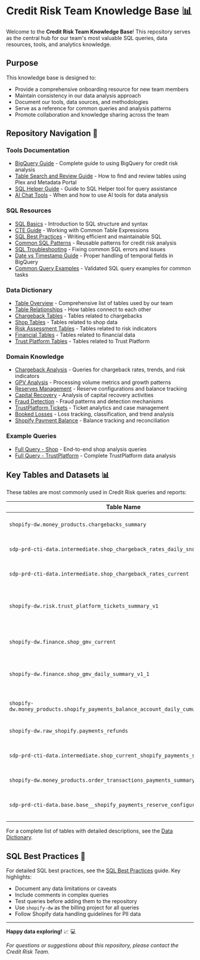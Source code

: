 # Credit Risk Team Knowledge Base 📊

Welcome to the **Credit Risk Team Knowledge Base**! This repository serves as the central hub for our team's most valuable SQL queries, data resources, tools, and analytics knowledge.

## Purpose

This knowledge base is designed to:
- Provide a comprehensive onboarding resource for new team members
- Maintain consistency in our data analysis approach
- Document our tools, data sources, and methodologies
- Serve as a reference for common queries and analysis patterns
- Promote collaboration and knowledge sharing across the team

## Repository Navigation 🧭

### Tools Documentation
- [BigQuery Guide](./01_Tools/BigQuery_Guide.md) - Complete guide to using BigQuery for credit risk analysis
- [Table Search and Review Guide](./01_Tools/Table_Search_and_Review_Guide.md) - How to find and review tables using Plex and Metadata Portal
- [SQL Helper Guide](./01_Tools/SQL_Helper_Guide.md) - Guide to SQL Helper tool for query assistance
- [AI Chat Tools](./01_Tools/AI_Chat_Tools.md) - When and how to use AI tools for data analysis

### SQL Resources
- [SQL Basics](./02_SQL_Guide/SQL_Basics.md) - Introduction to SQL structure and syntax
- [CTE Guide](./02_SQL_Guide/CTE_Guide.md) - Working with Common Table Expressions
- [SQL Best Practices](./02_SQL_Guide/SQL_Best_Practices.md) - Writing efficient and maintainable SQL
- [Common SQL Patterns](./02_SQL_Guide/Common_SQL_Patterns.md) - Reusable patterns for credit risk analysis
- [SQL Troubleshooting](./02_SQL_Guide/SQL_Troubleshooting.md) - Fixing common SQL errors and issues
- [Date vs Timestamp Guide](./02_SQL_Guide/Date_vs_Timestamp_Guide.md) - Proper handling of temporal fields in BigQuery
- [Common Query Examples](./02_SQL_Guide/Common_Query_Examples.md) - Validated SQL query examples for common tasks

### Data Dictionary
- [Table Overview](./03_Data_Dictionary/Table_Overview.md) - Comprehensive list of tables used by our team
- [Table Relationships](./03_Data_Dictionary/Table_Relationships.md) - How tables connect to each other
- [Chargeback Tables](./03_Data_Dictionary/Chargeback_Tables.md) - Tables related to chargebacks
- [Shop Tables](./03_Data_Dictionary/Shop_Tables.md) - Tables related to shop data
- [Risk Assessment Tables](./03_Data_Dictionary/Risk_Assessment_Tables.md) - Tables related to risk indicators
- [Financial Tables](./03_Data_Dictionary/Financial_Tables.md) - Tables related to financial data
- [Trust Platform Tables](./03_Data_Dictionary/Trust_Platform_Tables.md) - Tables related to Trust Platform

### Domain Knowledge
- [Chargeback Analysis](./04_Domain_Knowledge/Chargeback.md) - Queries for chargeback rates, trends, and risk indicators
- [GPV Analysis](./04_Domain_Knowledge/GPV.md) - Processing volume metrics and growth patterns
- [Reserves Management](./04_Domain_Knowledge/Reserves.md) - Reserve configurations and balance tracking
- [Capital Recovery](./04_Domain_Knowledge/Capital_Recovery.md) - Analysis of capital recovery activities
- [Fraud Detection](./04_Domain_Knowledge/Fraud_Detection.md) - Fraud patterns and detection mechanisms
- [TrustPlatform Tickets](./04_Domain_Knowledge/TrustPlatform_Tickets.md) - Ticket analytics and case management
- [Booked Losses](./04_Domain_Knowledge/Booked_Losses.md) - Loss tracking, classification, and trend analysis
- [Shopify Payment Balance](./04_Domain_Knowledge/Shopify_Payment_Balance.md) - Balance tracking and reconciliation

### Example Queries
- [Full Query - Shop](./05_Example_Queries/Full_Query_Shop.md) - End-to-end shop analysis queries
- [Full Query - TrustPlatform](./05_Example_Queries/Full_Query_TrustPlatform.md) - Complete TrustPlatform data analysis

## Key Tables and Datasets 📊

These tables are most commonly used in Credit Risk queries and reports:

| Table Name | Description | Location | Documentation |
|------------|-------------|----------|--------------|
| `shopify-dw.money_products.chargebacks_summary` | Comprehensive chargebacks summary data | [Chargeback Tables](./03_Data_Dictionary/Chargeback_Tables.md) | [Schema](./03_Data_Dictionary/Chargeback_Tables.md#chargebacks_summary) |
| `sdp-prd-cti-data.intermediate.shop_chargeback_rates_daily_snapshot` | Chargeback count/rate at any given date | [Chargeback Tables](./03_Data_Dictionary/Chargeback_Tables.md) | [Schema](./03_Data_Dictionary/Chargeback_Tables.md#shop_chargeback_rates_daily_snapshot) |
| `sdp-prd-cti-data.intermediate.shop_chargeback_rates_current` | Current chargeback rates | [Chargeback Tables](./03_Data_Dictionary/Chargeback_Tables.md) | [Schema](./03_Data_Dictionary/Chargeback_Tables.md#shop_chargeback_rates_current) |
| `shopify-dw.risk.trust_platform_tickets_summary_v1` | Tickets summary with CR ticket filtering capability | [Trust Platform Tables](./03_Data_Dictionary/Trust_Platform_Tables.md) | [Schema](./03_Data_Dictionary/Trust_Platform_Tables.md#trust_platform_tickets_summary_v1) |
| `shopify-dw.finance.shop_gmv_current` | GMV/GPV data (aggregated per day and timeframes) | [Financial Tables](./03_Data_Dictionary/Financial_Tables.md) | [Schema](./03_Data_Dictionary/Financial_Tables.md#shop_gmv_current) |
| `shopify-dw.finance.shop_gmv_daily_summary_v1_1` | Detailed daily GMV data for in-depth time series analysis | [Financial Tables](./03_Data_Dictionary/Financial_Tables.md) | [Schema](./03_Data_Dictionary/Financial_Tables.md#shop_gmv_daily_summary_v1_1) |
| `shopify-dw.money_products.shopify_payments_balance_account_daily_cumulative_summary` | GPV balance at current moment or any given date | [Financial Tables](./03_Data_Dictionary/Financial_Tables.md) | [Schema](./03_Data_Dictionary/Financial_Tables.md#shopify_payments_balance_account_daily_cumulative_summary) |
| `shopify-dw.raw_shopify.payments_refunds` | Comprehensive refunds data | [Financial Tables](./03_Data_Dictionary/Financial_Tables.md) | [Schema](./03_Data_Dictionary/Financial_Tables.md#payments_refunds) |
| `sdp-prd-cti-data.intermediate.shop_current_shopify_payments_status` | Current Shopify Payments status | [Shop Tables](./03_Data_Dictionary/Shop_Tables.md) | [Schema](./03_Data_Dictionary/Shop_Tables.md#shop_current_shopify_payments_status) |
| `shopify-dw.money_products.order_transactions_payments_summary` | Detailed order information | [Financial Tables](./03_Data_Dictionary/Financial_Tables.md) | [Schema](./03_Data_Dictionary/Financial_Tables.md#order_transactions_payments_summary) |
| `sdp-prd-cti-data.base.base__shopify_payments_reserve_configurations` | Merchant reserve setup and configuration | [Financial Tables](./03_Data_Dictionary/Financial_Tables.md) | [Schema](./03_Data_Dictionary/Financial_Tables.md#base__shopify_payments_reserve_configurations) |

For a complete list of tables with detailed descriptions, see the [Data Dictionary](./03_Data_Dictionary/Table_Overview.md).

## SQL Best Practices 📝

For detailed SQL best practices, see the [SQL Best Practices](./02_SQL_Guide/SQL_Best_Practices.md) guide. Key highlights:

- Document any data limitations or caveats
- Include comments in complex queries
- Test queries before adding them to the repository
- Use `shopify-dw` as the billing project for all queries
- Follow Shopify data handling guidelines for PII data

---

**Happy data exploring!** 📈 💻

*For questions or suggestions about this repository, please contact the Credit Risk Team.*